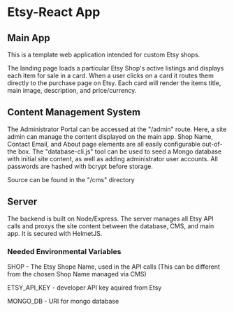 # Etsy-React App
## Main App
This is a template web application intended for custom Etsy shops.

The landing page loads a particular Etsy Shop's active listings and displays each item for sale in a card. When a user clicks on a card it routes them directly to the purchase page on Etsy.
Each card will render the items title, main image, description, and price/currency.

## Content Management System
The Administrator Portal can be accessed at the "/admin" route. Here, a site admin can manage the content displayed on the main app. Shop Name, Contact Email, and About page elements are all easily configurable out-of-the box. The "database-cli.js" tool can be used to seed a Mongo database with initial site content, as well as adding administrator user accounts. All passwords are hashed with bcrypt before storage.

Source can be found in the "/cms" directory

## Server
The backend is built on Node/Express. The server manages all Etsy API calls and proxys the site content between the database, CMS, and main app. It is secured with HelmetJS.

### Needed Environmental Variables
SHOP - The Etsy Shope Name, used in the API calls (This can be different from the chosen Shop Name managed via CMS)

ETSY_API_KEY - developer API key aquired from Etsy

MONGO_DB - URI for mongo database
